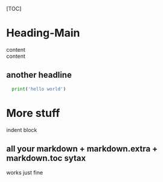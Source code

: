 [TOC]

# Heading-Main
  content<br>
  content
## another headline

```python
  print('hello world')
```

# More stuff

  indent block

## all your markdown + markdown.extra + markdown.toc sytax

  works just fine
